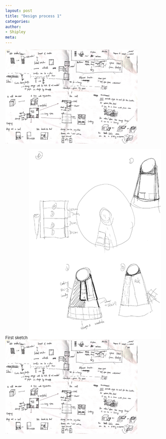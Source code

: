 ```yaml
---
layout: post
title: "Design process 1"
categories:
author:
- Shipley
meta:
---
```


<a href=""> <img src="https://raw.githubusercontent.com/Shipley-XinyuWang/3yr-Studio-Flexibility/master/assets/%E5%BE%AE%E4%BF%A1%E5%9B%BE%E7%89%87_20210910033012.jpg" alt="HTML tutorial" style="width:420px;"></a>

  <font size="2">First sketch
  <a href=""> <img src="https://raw.githubusercontent.com/Shipley-XinyuWang/3yr-Studio-Flexibility/master/assets/P1.jpg" alt="HTML tutorial" style="width:420px;"></a>
  <a href=""> <img src="https://raw.githubusercontent.com/Shipley-XinyuWang/3yr-Studio-Flexibility/master/assets/%E5%BE%AE%E4%BF%A1%E5%9B%BE%E7%89%87_20210910033012.jpg" alt="HTML tutorial" style="width:420px;"></a>
